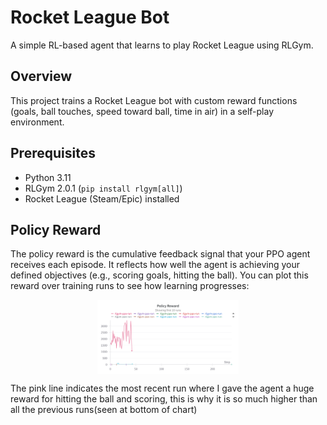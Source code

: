 # Rocket League Bot

A simple RL-based agent that learns to play Rocket League using RLGym.

## Overview
This project trains a Rocket League bot with custom reward functions (goals, ball touches, speed toward ball, time in air) in a self-play environment.

## Prerequisites
- Python 3.11  
- RLGym 2.0.1 (`pip install rlgym[all]`)  
- Rocket League (Steam/Epic) installed  

## Policy Reward

The policy reward is the cumulative feedback signal that your PPO agent receives each episode. It reflects how well the agent is achieving your defined objectives (e.g., scoring goals, hitting the ball). You can plot this reward over training runs to see how learning progresses:

<div style="display: flex; justify-content: space-around;">
  <img src="https://github.com/nardonej3atwit/Individual-DS-Project/blob/main/pictures/W%26B%20Chart%207_31_2025%2C%2011_05_04%20PM.png" alt="Policy Reward" style="width:45%;">
</div>

The pink line indicates the most recent run where I gave the agent a huge reward for hitting the ball and scoring, this is why it is so much higher than all the previous runs(seen at bottom of chart)
